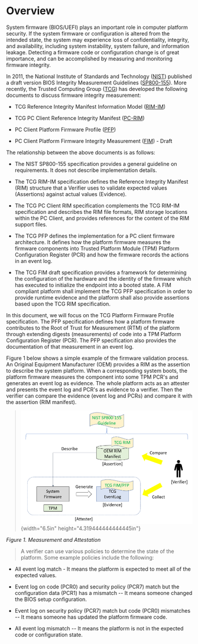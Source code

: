 <!--- @file
  Understanding the Trusted Boot Chain Implementation

  Copyright (c) 2020, Intel Corporation. All rights reserved.<BR>

  Redistribution and use in source (original document form) and 'compiled'
  forms (converted to PDF, epub, HTML and other formats) with or without
  modification, are permitted provided that the following conditions are met:

  1) Redistributions of source code (original document form) must retain the
     above copyright notice, this list of conditions and the following
     disclaimer as the first lines of this file unmodified.

  2) Redistributions in compiled form (transformed to other DTDs, converted to
     PDF, epub, HTML and other formats) must reproduce the above copyright
     notice, this list of conditions and the following disclaimer in the
     documentation and/or other materials provided with the distribution.

  THIS DOCUMENTATION IS PROVIDED BY TIANOCORE PROJECT "AS IS" AND ANY EXPRESS OR
  IMPLIED WARRANTIES, INCLUDING, BUT NOT LIMITED TO, THE IMPLIED WARRANTIES OF
  MERCHANTABILITY AND FITNESS FOR A PARTICULAR PURPOSE ARE DISCLAIMED. IN NO
  EVENT SHALL TIANOCORE PROJECT  BE LIABLE FOR ANY DIRECT, INDIRECT, INCIDENTAL,
  SPECIAL, EXEMPLARY, OR CONSEQUENTIAL DAMAGES (INCLUDING, BUT NOT LIMITED TO,
  PROCUREMENT OF SUBSTITUTE GOODS OR SERVICES; LOSS OF USE, DATA, OR PROFITS;
  OR BUSINESS INTERRUPTION) HOWEVER CAUSED AND ON ANY THEORY OF LIABILITY,
  WHETHER IN CONTRACT, STRICT LIABILITY, OR TORT (INCLUDING NEGLIGENCE OR
  OTHERWISE) ARISING IN ANY WAY OUT OF THE USE OF THIS DOCUMENTATION, EVEN IF
  ADVISED OF THE POSSIBILITY OF SUCH DAMAGE.

-->

Overview
========

System firmware (BIOS/UEFI) plays an important role in computer platform
security. If the system firmware or configuration is altered from the
intended state, the system may experience loss of confidentiality,
integrity, and availability, including system instability, system
failure, and information leakage. Detecting a firmware code or
configuration change is of great importance, and can be accomplished by
measuring and monitoring firmware integrity.

In 2011, the National Institute of Standards and Technology
([NIST](https://www.nist.gov/)) published a draft version BIOS Integrity
Measurement Guidelines
([SP800-155](https://csrc.nist.gov/publications/detail/sp/800-155/draft)).
More recently, the Trusted Computing Group
([TCG](https://trustedcomputinggroup.org/)) has developed the following
documents to discuss firmware integrity measurement:

-   TCG Reference Integrity Manifest Information Model
    ([RIM-IM](https://trustedcomputinggroup.org/resource/tcg-reference-integrity-manifest-rim-information-model/))

-   TCG PC Client Reference Integrity Manifest
    ([PC-RIM](https://trustedcomputinggroup.org/resource/tcg-pc-client-reference-integrity-manifest-specification/))

-   PC Client Platform Firmware Profile
    ([PFP](https://trustedcomputinggroup.org/resource/pc-client-specific-platform-firmware-profile-specification/))

-   PC Client Platform Firmware Integrity Measurement
    ([FIM](https://trustedcomputinggroup.org/wp-content/uploads/TCG_PC_Client_FIM_v1_r40_02dec2020.pdf)) -
    Draft

The relationship between the above documents is as follows:

-   The NIST SP800-155 specification provides a general guideline on
    requirements. It does not describe implementation details.

-   The TCG RIM-IM specification defines the Reference Integrity
    Manifest (RIM) structure that a Verifier uses to validate expected
    values (Assertions) against actual values (Evidence).

-   The TCG PC Client RIM specification complements the TCG RIM-IM
    specification and describes the RIM file formats, RIM storage
    locations within the PC Client, and provides references for the
    content of the RIM support files.

-   The TCG PFP defines the implementation for a PC client firmware
    architecture. It defines how the platform firmware measures the
    firmware components into Trusted Platform Module (TPM) Platform
    Configuration Register (PCR) and how the firmware records the
    actions in an event log.

-   The TCG FIM draft specification provides a framework for determining
    the configuration of the hardware and the identity of the firmware
    which has executed to initialize the endpoint into a booted state. A
    FIM compliant platform shall implement the TCG PFP specification in
    order to provide runtime evidence and the platform shall also
    provide assertions based upon the TCG RIM specification.

In this document, we will focus on the TCG Platform Firmware Profile
specification. The PFP specification defines how a platform firmware
contributes to the Root of Trust for Measurement (RTM) of the platform
through extending digests (measurements) of code into a TPM Platform
Configuration Register (PCR). The PFP specification also provides the
documentation of that measurement in an event log.

Figure 1 below shows a simple example of the firmware validation
process. An Original Equipment Manufacturer (OEM) provides a RIM as the
assertion to describe the system platform. When a corresponding system
boots, the platform firmware measures the component into some TPM PCR's
and generates an event log as evidence. The whole platform acts as an
attester and presents the event log and PCR's as evidence to a verifier.
Then the verifier can compare the evidence (event log and PCRs) and
compare it with the assertion (RIM manifest).

> ![](media/image1.png){width="6.5in"
> height="4.319444444444445in"}

*Figure 1. Measurement and Attestation*

> A verifier can use various policies to determine the state of the
> platform. Some example policies include the following:

-   All event log match - It means the platform is expected to meet all
    of the expected values.

-   Event log on code (PCR0) and security policy (PCR7) match but the
    configuration data (PCR1) has a mismatch -- It means someone changed
    the BIOS setup configuration.

-   Event log on security policy (PCR7) match but code (PCR0) mismatches
    -- It means someone has updated the platform firmware code.

-   All event log mismatch -- It means the platform is not in the
    expected code or configuration state.

